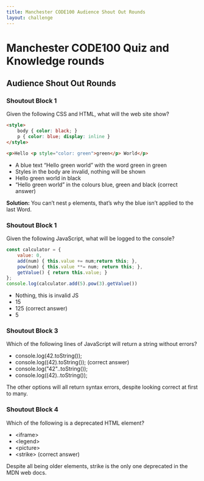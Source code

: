 ```yaml
---
title: Manchester CODE100 Audience Shout Out Rounds
layout: challenge
---
```


# Manchester CODE100 Quiz and Knowledge rounds

## Audience Shout Out Rounds

### Shoutout Block 1

Given the following CSS and HTML, what will the web site show?

```html
<style>
    body { color: black; }
    p { color: blue; display: inline }
</style>

<p>Hello <p style="color: green">green</p> World</p>
```

* A blue text “Hello green world” with the word green in green
* Styles in the body are invalid, nothing will be shown
* Hello green world in black
* “Hello green world” in the colours blue, green and black (correct answer)

**Solution:** You can’t nest `p` elements, that’s why the blue isn’t applied to the last Word.

### Shoutout Block 1

Given the following JavaScript, what will be logged to the console?

```javascript
const calculator = {
    value: 0,
    add(num) { this.value += num;return this; },
    pow(num) { this.value **= num; return this; },
    getValue() { return this.value; }
};
console.log(calculator.add(5).pow(3).getValue())
```

* Nothing, this is invalid JS
* 15
* 125 (correct answer)
* 5

### Shoutout Block 3

Which of the following lines of JavaScript will return a string without errors?

* console.log(42.toString());
* console.log((42).toString()); (correct answer)
* console.log("42"..toString());
* console.log((42)..toString());

The other options will all return syntax errors, despite looking correct at first to many.

### Shoutout Block 4

Which of the following is a deprecated HTML element?

* ​<​iframe>
* ​<​legend>
* ​<​picture>
* ​<​strike> (correct answer)

Despite all being older elements, strike is the only one deprecated in the MDN web docs.